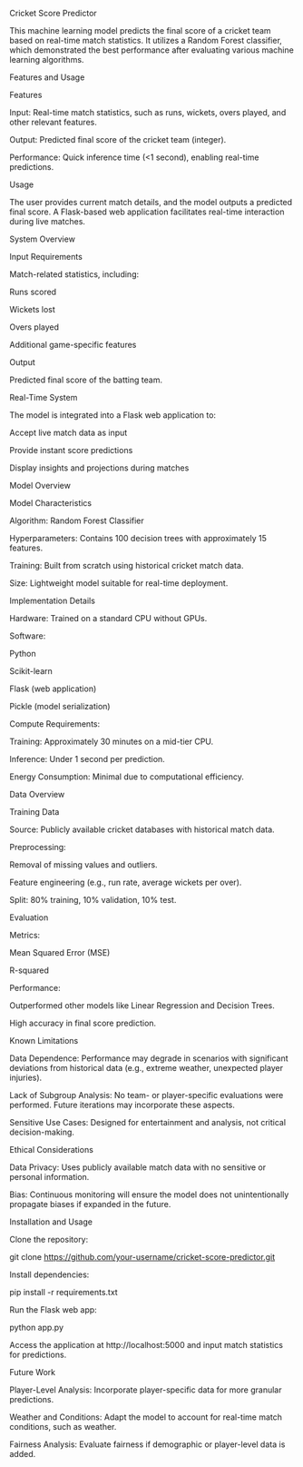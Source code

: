 Cricket Score Predictor

This machine learning model predicts the final score of a cricket team based on real-time match statistics. It utilizes a Random Forest classifier, which demonstrated the best performance after evaluating various machine learning algorithms.

Features and Usage

Features

Input: Real-time match statistics, such as runs, wickets, overs played, and other relevant features.

Output: Predicted final score of the cricket team (integer).

Performance: Quick inference time (<1 second), enabling real-time predictions.

Usage

The user provides current match details, and the model outputs a predicted final score. A Flask-based web application facilitates real-time interaction during live matches.

System Overview

Input Requirements

Match-related statistics, including:

Runs scored

Wickets lost

Overs played

Additional game-specific features

Output

Predicted final score of the batting team.

Real-Time System

The model is integrated into a Flask web application to:

Accept live match data as input

Provide instant score predictions

Display insights and projections during matches

Model Overview

Model Characteristics

Algorithm: Random Forest Classifier

Hyperparameters: Contains 100 decision trees with approximately 15 features.

Training: Built from scratch using historical cricket match data.

Size: Lightweight model suitable for real-time deployment.

Implementation Details

Hardware: Trained on a standard CPU without GPUs.

Software:

Python

Scikit-learn

Flask (web application)

Pickle (model serialization)

Compute Requirements:

Training: Approximately 30 minutes on a mid-tier CPU.

Inference: Under 1 second per prediction.

Energy Consumption: Minimal due to computational efficiency.

Data Overview

Training Data

Source: Publicly available cricket databases with historical match data.

Preprocessing:

Removal of missing values and outliers.

Feature engineering (e.g., run rate, average wickets per over).

Split: 80% training, 10% validation, 10% test.

Evaluation

Metrics:

Mean Squared Error (MSE)

R-squared

Performance:

Outperformed other models like Linear Regression and Decision Trees.

High accuracy in final score prediction.

Known Limitations

Data Dependence: Performance may degrade in scenarios with significant deviations from historical data (e.g., extreme weather, unexpected player injuries).

Lack of Subgroup Analysis: No team- or player-specific evaluations were performed. Future iterations may incorporate these aspects.

Sensitive Use Cases: Designed for entertainment and analysis, not critical decision-making.

Ethical Considerations

Data Privacy: Uses publicly available match data with no sensitive or personal information.

Bias: Continuous monitoring will ensure the model does not unintentionally propagate biases if expanded in the future.

Installation and Usage

Clone the repository:

git clone https://github.com/your-username/cricket-score-predictor.git

Install dependencies:

pip install -r requirements.txt

Run the Flask web app:

python app.py

Access the application at http://localhost:5000 and input match statistics for predictions.

Future Work

Player-Level Analysis: Incorporate player-specific data for more granular predictions.

Weather and Conditions: Adapt the model to account for real-time match conditions, such as weather.

Fairness Analysis: Evaluate fairness if demographic or player-level data is added.
